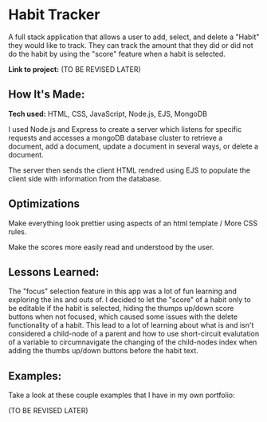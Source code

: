 # Habit Tracker
A full stack application that allows a user to add, select, and delete a "Habit" they would like to track.
They can track the amount that they did or did not do the habit by using the "score" feature when a habit is selected.

**Link to project:**   (TO BE REVISED LATER)



## How It's Made:

**Tech used:** HTML, CSS, JavaScript, Node.js, EJS, MongoDB

I used Node.js and Express to create a server which listens for specific requests and accesses a mongoDB database cluster to retrieve a document, add a document, update a document in several ways, or delete a document.

The server then sends the client HTML rendred using EJS to populate the client side with information from the database. 



## Optimizations

Make everything look prettier using aspects of an html template / More CSS rules.

Make the scores more easily read and understood by the user. 

## Lessons Learned:

The "focus" selection feature in this app was a lot of fun learning and exploring the ins and outs of. I decided to let the "score" of a habit only to be editable if the habit is selected, hiding the thumps up/down score buttons when not focused, which caused some issues with the delete functionality of a habit. This lead to a lot of learning about what is and isn't considered a child-node of a parent and how to use short-circuit evalutation of a variable to circumnavigate the changing of the child-nodes index when adding the thumbs up/down buttons before the habit text.

## Examples:
Take a look at these couple examples that I have in my own portfolio:

(TO BE REVISED LATER)



